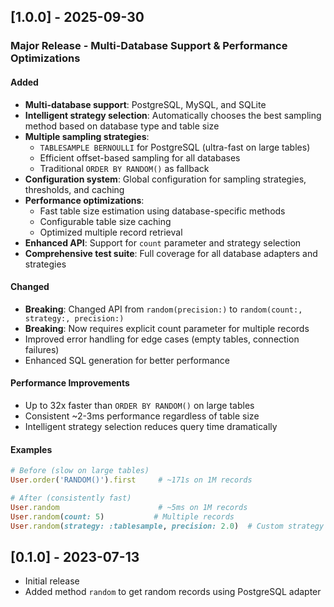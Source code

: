 ## [1.0.0] - 2025-09-30

### Major Release - Multi-Database Support & Performance Optimizations

#### Added

- **Multi-database support**: PostgreSQL, MySQL, and SQLite
- **Intelligent strategy selection**: Automatically chooses the best sampling method based on database type and table size
- **Multiple sampling strategies**:
  - `TABLESAMPLE BERNOULLI` for PostgreSQL (ultra-fast on large tables)
  - Efficient offset-based sampling for all databases
  - Traditional `ORDER BY RANDOM()` as fallback
- **Configuration system**: Global configuration for sampling strategies, thresholds, and caching
- **Performance optimizations**:
  - Fast table size estimation using database-specific methods
  - Configurable table size caching
  - Optimized multiple record retrieval
- **Enhanced API**: Support for `count` parameter and strategy selection
- **Comprehensive test suite**: Full coverage for all database adapters and strategies

#### Changed

- **Breaking**: Changed API from `random(precision:)` to `random(count:, strategy:, precision:)`
- **Breaking**: Now requires explicit count parameter for multiple records
- Improved error handling for edge cases (empty tables, connection failures)
- Enhanced SQL generation for better performance

#### Performance Improvements

- Up to 32x faster than `ORDER BY RANDOM()` on large tables
- Consistent ~2-3ms performance regardless of table size
- Intelligent strategy selection reduces query time dramatically

#### Examples

```ruby
# Before (slow on large tables)
User.order('RANDOM()').first     # ~171s on 1M records

# After (consistently fast)
User.random                      # ~5ms on 1M records
User.random(count: 5)           # Multiple records
User.random(strategy: :tablesample, precision: 2.0)  # Custom strategy
```

## [0.1.0] - 2023-07-13

- Initial release
- Added method `random` to get random records using PostgreSQL adapter
